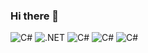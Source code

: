 ### Hi there 👋

<!--
**a-sadilov/a-sadilov** is a ✨ _special_ ✨ repository because its `README.md` (this file) appears on your GitHub profile.

Here are some ideas to get you started:

- 🔭 I’m currently working on ...
- 🌱 I’m currently learning ...
- 👯 I’m looking to collaborate on ...
- 🤔 I’m looking for help with ...
- 💬 Ask me about ...
- 📫 How to reach me: ...
- 😄 Pronouns: ...
- ⚡ Fun fact: ...
-->


![C#](https://img.shields.io/badge/-C#-090909?style=for-the-badge%logo=Csharp&logoColor=6296CC)
![.NET](https://img.shields.io/badge/-Framework-090909?style=for-the-badge%logo=.net&logoColor=E5D3FF)
![C#](https://img.shields.io/badge/-C#-090909?style=for-the-badge%logo=Csharp&logoColor=6296CC)
![C#](https://img.shields.io/badge/-C#-090909?style=for-the-badge%logo=Csharp&logoColor=6296CC)
![C#](https://img.shields.io/badge/-C#-090909?style=for-the-badge%logo=https://simpleicons.org/?#512BD4&logoColor=6296CC)
